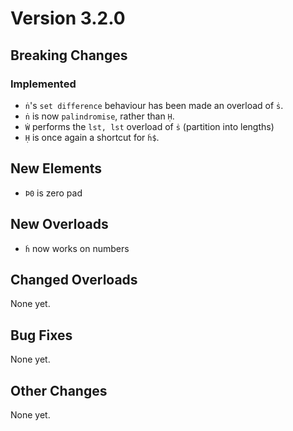 # Version 3.2.0

## Breaking Changes

### Implemented

* `ṅ`'s `set difference` behaviour has been made an overload of `ṡ`.
* `ṅ` is now `palindromise`, rather than `Ḥ`.
* `Ẇ` performs the `lst, lst` overload of `ṡ` (partition into lengths)
* `Ḥ` is once again a shortcut for `ḣ$`.


## New Elements

- `Þ0` is zero pad

## New Overloads

* `ḣ` now works on numbers

## Changed Overloads

None yet.

## Bug Fixes

None yet.

## Other Changes

None yet.